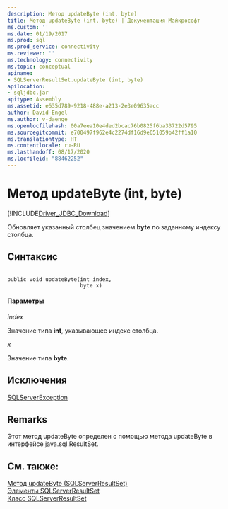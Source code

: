 ```yaml
---
description: Метод updateByte (int, byte)
title: Метод updateByte (int, byte) | Документация Майкрософт
ms.custom: ''
ms.date: 01/19/2017
ms.prod: sql
ms.prod_service: connectivity
ms.reviewer: ''
ms.technology: connectivity
ms.topic: conceptual
apiname:
- SQLServerResultSet.updateByte (int, byte)
apilocation:
- sqljdbc.jar
apitype: Assembly
ms.assetid: e635d789-9218-488e-a213-2e3e09635acc
author: David-Engel
ms.author: v-daenge
ms.openlocfilehash: 00a7eea10e4ded2bcac76b0825f6ba33722d5795
ms.sourcegitcommit: e700497f962e4c2274df16d9e651059b42ff1a10
ms.translationtype: HT
ms.contentlocale: ru-RU
ms.lasthandoff: 08/17/2020
ms.locfileid: "88462252"
---
```

# <a name="updatebyte-method-int-byte"></a>Метод updateByte (int, byte)
[!INCLUDE[Driver_JDBC_Download](../../../includes/driver_jdbc_download.md)]

  Обновляет указанный столбец значением **byte** по заданному индексу столбца.  
  
## <a name="syntax"></a>Синтаксис  
  
```  
  
public void updateByte(int index,  
                       byte x)  
```  
  
#### <a name="parameters"></a>Параметры  
 *index*  
  
 Значение типа **int**, указывающее индекс столбца.  
  
 *x*  
  
 Значение типа **byte**.  
  
## <a name="exceptions"></a>Исключения  
 [SQLServerException](../../../connect/jdbc/reference/sqlserverexception-class.md)  
  
## <a name="remarks"></a>Remarks  
 Этот метод updateByte определен с помощью метода updateByte в интерфейсе java.sql.ResultSet.  
  
## <a name="see-also"></a>См. также:  
 [Метод updateByte (SQLServerResultSet)](../../../connect/jdbc/reference/updatebyte-method-sqlserverresultset.md)   
 [Элементы SQLServerResultSet](../../../connect/jdbc/reference/sqlserverresultset-members.md)   
 [Класс SQLServerResultSet](../../../connect/jdbc/reference/sqlserverresultset-class.md)  
  
  
